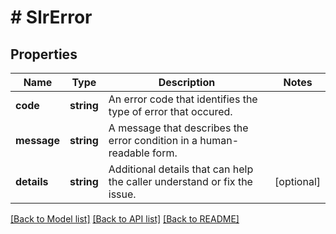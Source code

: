 # # SlrError

## Properties

Name | Type | Description | Notes
------------ | ------------- | ------------- | -------------
**code** | **string** | An error code that identifies the type of error that occured. |
**message** | **string** | A message that describes the error condition in a human-readable form. |
**details** | **string** | Additional details that can help the caller understand or fix the issue. | [optional]

[[Back to Model list]](../../README.md#models) [[Back to API list]](../../README.md#endpoints) [[Back to README]](../../README.md)
